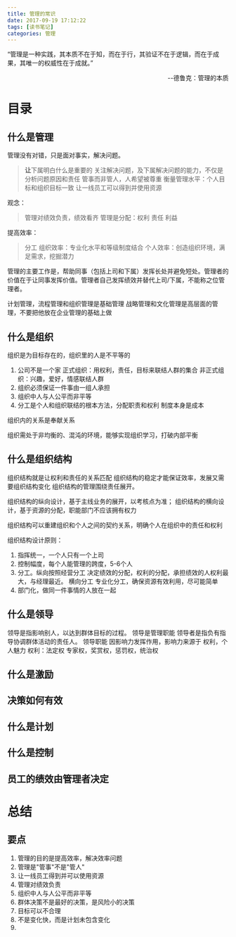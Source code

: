 ```yaml
---
title: 管理的常识
date: 2017-09-19 17:12:22
tags: [读书笔记]
categories: 管理
---
```


“管理是一种实践，其本质不在于知，而在于行，其验证不在于逻辑，而在于成果，其唯一的权威性在于成就。”
                                                <div align="right">--德鲁克：管理的本质
                                                </div>

<!-- more -->
# 目录
## 什么是管理
管理没有对错，只是面对事实，解决问题。

> **让**下属明白什么是重要的
> 关注解决问题，及下属解决问题的能力，不仅是分析问题原因和责任
> 管事而非管人，人希望被尊重
> 衡量管理水平：个人目标和组织目标一致
> 让一线员工可以得到并使用资源

观念：
> 管理对绩效负责，绩效看齐
> 管理是分配：权利 责任 利益

提高效率：
> 分工
> 组织效率：专业化水平和等级制度结合
> 个人效率：创造组织环境，满足需求，挖掘潜力

管理的主要工作是，帮助同事（包括上司和下属）发挥长处并避免短处。管理者的价值在于让同事发挥价值。管理者自己发挥绩效并替代上司/下属，不能称之位管理者。

计划管理，流程管理和组织管理是基础管理
战略管理和文化管理是高层面的管理，不要把他放在企业管理的基础上做

## 什么是组织
组织是为目标存在的，组织里的人是不平等的

1. 公司不是一个家
正式组织：用权利，责任，目标来联结人群的集合
非正式组织：兴趣，爱好，情感联结人群
2. 组织必须保证一件事由一组人承担
3. 组织中人与人公平而非平等
4. 分工是个人和组织联结的根本方法，分配职责和权利
制度本身是成本

组织内的关系是奉献关系

组织需处于非均衡的、混沌的环境，能够实现组织学习，打破内部平衡

## 什么是组织结构
组织结构就是让权利和责任的关系匹配
组织结构的稳定才能保证效率，发展又需要组织结构变化
组织结构的管理围绕责任展开。

组织结构的纵向设计，基于主线业务的展开，以考核点为准；
组织结构的横向设计，基于资源的分配，职能部门不应该拥有权力

组织结构可以重建组织和个人之间的契约关系，明确个人在组织中的责任和权利

组织结构设计原则：
1. 指挥统一，一个人只有一个上司
2. 控制幅度，每个人能管理的跨度，5-6个人
3. 分工。纵向按照经营分工 决定绩效的分配，权利的分配，承担绩效的人权利最大，与经理最近。
横向分工 专业化分工，确保资源有效利用，尽可能简单
4. 部门化，做同一件事情的人放在一起


## 什么是领导
领导是指影响别人，以达到群体目标的过程。 领导是管理职能
领导者是指负有指导协调群体活动的责任人。
领导职能 因影响力发挥作用，影响力来源于 权利，个人魅力
权利：法定权 专家权，奖赏权，惩罚权，统治权


## 什么是激励

## 决策如何有效

## 什么是计划

## 什么是控制

## 员工的绩效由管理者决定

# 总结

## 要点
1. 管理的目的是提高效率，解决效率问题
2. 管理是"管事"不是"管人"
3. 让一线员工得到并可以使用资源
4. 管理对绩效负责
5. 组织中人与人公平而非平等
6. 群体决策不是最好的决策，是风险小的决策
7. 目标可以不合理
8. 不是变化快，而是计划未包含变化
9. 